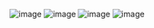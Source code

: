 ![image](https://github.com/SardarMudassarAliKhan/ASPNETCoreCICDoNAzureVM/assets/55798521/d0e96c2b-e276-4ee3-9773-9f6c9cb28075)
![image](https://github.com/SardarMudassarAliKhan/ASPNETCoreCICDoNAzureVM/assets/55798521/bd2c32e3-f5cf-4d93-85c7-b8e3fa8e0fff)
![image](https://github.com/SardarMudassarAliKhan/ASPNETCoreCICDoNAzureVM/assets/55798521/a38a74a6-015d-4ab9-8684-c6c4473cc396)
![image](https://github.com/SardarMudassarAliKhan/ASPNETCoreCICDoNAzureVM/assets/55798521/30fae26c-224e-40b0-9b7c-77fea596e2af)



